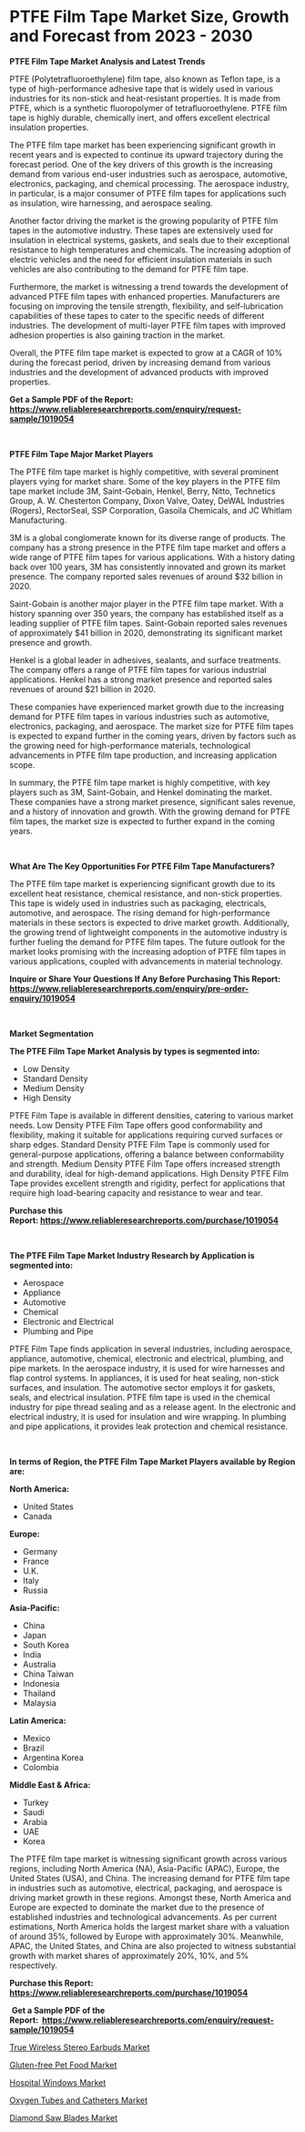 <p><h1>PTFE Film Tape Market Size, Growth and Forecast from 2023 - 2030</h1></p><p><strong>PTFE Film Tape Market Analysis and Latest Trends</strong></p>
<p><p>PTFE (Polytetrafluoroethylene) film tape, also known as Teflon tape, is a type of high-performance adhesive tape that is widely used in various industries for its non-stick and heat-resistant properties. It is made from PTFE, which is a synthetic fluoropolymer of tetrafluoroethylene. PTFE film tape is highly durable, chemically inert, and offers excellent electrical insulation properties.</p><p>The PTFE film tape market has been experiencing significant growth in recent years and is expected to continue its upward trajectory during the forecast period. One of the key drivers of this growth is the increasing demand from various end-user industries such as aerospace, automotive, electronics, packaging, and chemical processing. The aerospace industry, in particular, is a major consumer of PTFE film tapes for applications such as insulation, wire harnessing, and aerospace sealing.</p><p>Another factor driving the market is the growing popularity of PTFE film tapes in the automotive industry. These tapes are extensively used for insulation in electrical systems, gaskets, and seals due to their exceptional resistance to high temperatures and chemicals. The increasing adoption of electric vehicles and the need for efficient insulation materials in such vehicles are also contributing to the demand for PTFE film tape.</p><p>Furthermore, the market is witnessing a trend towards the development of advanced PTFE film tapes with enhanced properties. Manufacturers are focusing on improving the tensile strength, flexibility, and self-lubrication capabilities of these tapes to cater to the specific needs of different industries. The development of multi-layer PTFE film tapes with improved adhesion properties is also gaining traction in the market.</p><p>Overall, the PTFE film tape market is expected to grow at a CAGR of 10% during the forecast period, driven by increasing demand from various industries and the development of advanced products with improved properties.</p></p>
<p><strong>Get a Sample PDF of the Report:&nbsp; <a href="https://www.reliableresearchreports.com/enquiry/request-sample/1019054">https://www.reliableresearchreports.com/enquiry/request-sample/1019054</a></strong></p>
<p>&nbsp;</p>
<p><strong>PTFE Film Tape Major Market Players</strong></p>
<p><p>The PTFE film tape market is highly competitive, with several prominent players vying for market share. Some of the key players in the PTFE film tape market include 3M, Saint-Gobain, Henkel, Berry, Nitto, Technetics Group, A. W. Chesterton Company, Dixon Valve, Oatey, DeWAL Industries (Rogers), RectorSeal, SSP Corporation, Gasoila Chemicals, and JC Whitlam Manufacturing.</p><p>3M is a global conglomerate known for its diverse range of products. The company has a strong presence in the PTFE film tape market and offers a wide range of PTFE film tapes for various applications. With a history dating back over 100 years, 3M has consistently innovated and grown its market presence. The company reported sales revenues of around $32 billion in 2020.</p><p>Saint-Gobain is another major player in the PTFE film tape market. With a history spanning over 350 years, the company has established itself as a leading supplier of PTFE film tapes. Saint-Gobain reported sales revenues of approximately $41 billion in 2020, demonstrating its significant market presence and growth.</p><p>Henkel is a global leader in adhesives, sealants, and surface treatments. The company offers a range of PTFE film tapes for various industrial applications. Henkel has a strong market presence and reported sales revenues of around $21 billion in 2020.</p><p>These companies have experienced market growth due to the increasing demand for PTFE film tapes in various industries such as automotive, electronics, packaging, and aerospace. The market size for PTFE film tapes is expected to expand further in the coming years, driven by factors such as the growing need for high-performance materials, technological advancements in PTFE film tape production, and increasing application scope.</p><p>In summary, the PTFE film tape market is highly competitive, with key players such as 3M, Saint-Gobain, and Henkel dominating the market. These companies have a strong market presence, significant sales revenue, and a history of innovation and growth. With the growing demand for PTFE film tapes, the market size is expected to further expand in the coming years.</p></p>
<p>&nbsp;</p>
<p><strong>What Are The Key Opportunities For PTFE Film Tape Manufacturers?</strong></p>
<p><p>The PTFE film tape market is experiencing significant growth due to its excellent heat resistance, chemical resistance, and non-stick properties. This tape is widely used in industries such as packaging, electricals, automotive, and aerospace. The rising demand for high-performance materials in these sectors is expected to drive market growth. Additionally, the growing trend of lightweight components in the automotive industry is further fueling the demand for PTFE film tapes. The future outlook for the market looks promising with the increasing adoption of PTFE film tapes in various applications, coupled with advancements in material technology.</p></p>
<p><strong>Inquire or Share Your Questions If Any Before Purchasing This Report: <a href="https://www.reliableresearchreports.com/enquiry/pre-order-enquiry/1019054">https://www.reliableresearchreports.com/enquiry/pre-order-enquiry/1019054</a></strong></p>
<p>&nbsp;</p>
<p><strong>Market Segmentation</strong></p>
<p><strong>The PTFE Film Tape Market Analysis by types is segmented into:</strong></p>
<p><ul><li>Low Density</li><li>Standard Density</li><li>Medium Density</li><li>High Density</li></ul></p>
<p><p>PTFE Film Tape is available in different densities, catering to various market needs. Low Density PTFE Film Tape offers good conformability and flexibility, making it suitable for applications requiring curved surfaces or sharp edges. Standard Density PTFE Film Tape is commonly used for general-purpose applications, offering a balance between conformability and strength. Medium Density PTFE Film Tape offers increased strength and durability, ideal for high-demand applications. High Density PTFE Film Tape provides excellent strength and rigidity, perfect for applications that require high load-bearing capacity and resistance to wear and tear.</p></p>
<p><strong>Purchase this Report:&nbsp;<a href="https://www.reliableresearchreports.com/purchase/1019054">https://www.reliableresearchreports.com/purchase/1019054</a></strong></p>
<p>&nbsp;</p>
<p><strong>The PTFE Film Tape Market Industry Research by Application is segmented into:</strong></p>
<p><ul><li>Aerospace</li><li>Appliance</li><li>Automotive</li><li>Chemical</li><li>Electronic and Electrical</li><li>Plumbing and Pipe</li></ul></p>
<p><p>PTFE Film Tape finds application in several industries, including aerospace, appliance, automotive, chemical, electronic and electrical, plumbing, and pipe markets. In the aerospace industry, it is used for wire harnesses and flap control systems. In appliances, it is used for heat sealing, non-stick surfaces, and insulation. The automotive sector employs it for gaskets, seals, and electrical insulation. PTFE film tape is used in the chemical industry for pipe thread sealing and as a release agent. In the electronic and electrical industry, it is used for insulation and wire wrapping. In plumbing and pipe applications, it provides leak protection and chemical resistance.</p></p>
<p>&nbsp;</p>
<p><strong>In terms of Region, the PTFE Film Tape Market Players available by Region are:</strong></p>
<p>
    <p> <strong> North America: </strong>
        <ul>
            <li>United States</li>
            <li>Canada</li>
        </ul>
        </p> 
    <p> <strong> Europe: </strong>
        <ul>
            <li>Germany</li>
            <li>France</li>
            <li>U.K.</li>
            <li>Italy</li>
            <li>Russia</li>
        </ul>
        </p> 
    <p> <strong> Asia-Pacific: </strong>
        <ul>
            <li>China</li>
            <li>Japan</li>
            <li>South Korea</li>
            <li>India</li>
            <li>Australia</li>
            <li>China Taiwan</li>
            <li>Indonesia</li>
            <li>Thailand</li>
            <li>Malaysia</li>
        </ul>
        </p> 
    <p> <strong> Latin America: </strong>
        <ul>
            <li>Mexico</li>
            <li>Brazil</li>
            <li>Argentina Korea</li>
            <li>Colombia</li>
        </ul>
        </p> 
    <p> <strong> Middle East & Africa: </strong>
        <ul>
            <li>Turkey</li>
            <li>Saudi</li>
            <li>Arabia</li>
            <li>UAE</li>
            <li>Korea</li>
        </ul>
    </p>
    </p>
<p><p>The PTFE film tape market is witnessing significant growth across various regions, including North America (NA), Asia-Pacific (APAC), Europe, the United States (USA), and China. The increasing demand for PTFE film tape in industries such as automotive, electrical, packaging, and aerospace is driving market growth in these regions. Amongst these, North America and Europe are expected to dominate the market due to the presence of established industries and technological advancements. As per current estimations, North America holds the largest market share with a valuation of around 35%, followed by Europe with approximately 30%. Meanwhile, APAC, the United States, and China are also projected to witness substantial growth with market shares of approximately 20%, 10%, and 5% respectively.</p></p>
<p><strong>Purchase this Report: <a href="https://www.reliableresearchreports.com/purchase/1019054">https://www.reliableresearchreports.com/purchase/1019054</a></strong></p>
<p>&nbsp;<strong>Get a Sample PDF of the Report:&nbsp;&nbsp;<a href="https://www.reliableresearchreports.com/enquiry/request-sample/1019054">https://www.reliableresearchreports.com/enquiry/request-sample/1019054</a></strong></p>
<p><strong></strong></p>
<p><p><a href="https://www.linkedin.com/pulse/true-wireless-stereo-earbuds-market-insights-players-forecast-2edee/">True Wireless Stereo Earbuds Market</a></p><p><a href="https://issuu.com/reportprime-2/docs/gluten-free-pet-food-market-size-2030.pptx?fr=xKAE9_zU1NQ">Gluten-free Pet Food Market</a></p><p><a href="https://www.reportprime.com/hospital-windows-r10213">Hospital Windows Market</a></p><p><a href="https://www.reportprime.com/oxygen-tubes-and-catheters-r10214">Oxygen Tubes and Catheters Market</a></p><p><a href="https://medium.com/@rajuchacharp23/diamond-saw-blades-market-size-growth-forecast-2023-2030-95a86d24f049">Diamond Saw Blades Market</a></p></p>